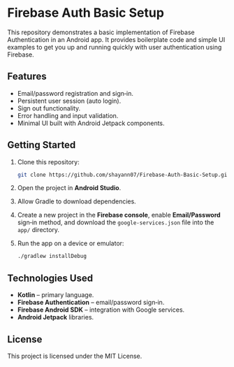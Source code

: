 # Firebase Auth Basic Setup

This repository demonstrates a basic implementation of Firebase Authentication in an Android app. It provides boilerplate code and simple UI examples to get you up and running quickly with user authentication using Firebase.

## Features

- Email/password registration and sign‑in.
- Persistent user session (auto login).
- Sign out functionality.
- Error handling and input validation.
- Minimal UI built with Android Jetpack components.

## Getting Started

1. Clone this repository:

   ```bash
   git clone https://github.com/shayann07/Firebase-Auth-Basic-Setup.git
   ```

2. Open the project in **Android Studio**.

3. Allow Gradle to download dependencies.

4. Create a new project in the **Firebase console**, enable **Email/Password** sign‑in method, and download the `google-services.json` file into the `app/` directory.

5. Run the app on a device or emulator:

   ```bash
   ./gradlew installDebug
   ```

## Technologies Used

- **Kotlin** – primary language.
- **Firebase Authentication** – email/password sign‑in.
- **Firebase Android SDK** – integration with Google services.
- **Android Jetpack** libraries.

## License

This project is licensed under the MIT License.

